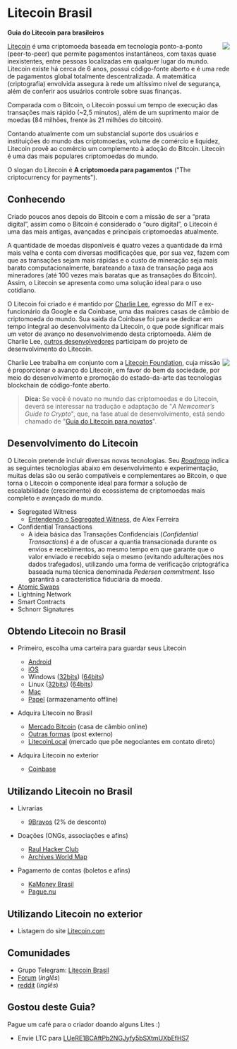 # Litecoin Brasil
**Guia do Litecoin para brasileiros**

<img align="right" src="https://raw.githubusercontent.com/rsandrade/litecoin-br/master/img/256px-Full_Logo_L.png"> [Litecoin](https://litecoin.com/pt/) é uma criptomoeda baseada em tecnologia ponto-a-ponto (peer-to-peer) que permite pagamentos instantâneos, com taxas quase inexistentes, entre pessoas localizadas em qualquer lugar do mundo. Litecoin existe há cerca de 6 anos, possui código-fonte aberto e é uma rede de pagamentos global totalmente descentralizada. A matemática (criptografia) envolvida assegura à rede um altíssimo nível de segurança, além de conferir aos usuários controle sobre suas finanças.

Comparada com o Bitcoin, o Litecoin possui um tempo de execução das transações mais rápido (~2,5 minutos), além de um suprimento maior de moedas (84 milhões, frente às 21 milhões do bitcoin).

Contando atualmente com um substancial suporte dos usuários e instituições do mundo das criptomoedas, volume de comércio e 
liquidez, Litecoin provê ao comércio um complemento à adoção do Bitcoin. Litecoin é uma das mais populares criptomoedas do mundo.

O slogan do Litecoin é **A criptomoeda para pagamentos** ("The criptocurrency for payments").

## Conhecendo

Criado poucos anos depois do Bitcoin e com a missão de ser a “prata digital”, assim como o Bitcoin é considerado o “ouro digital”, o Litecoin é uma das mais antigas, avançadas e principais criptomoedas atualmente.

A quantidade de moedas disponíveis é quatro vezes a quantidade da irmã mais velha e conta com diversas modificações que, por sua vez, fazem com que as transações sejam mais rápidas e o custo de mineração seja mais barato computacionalmente, barateando a taxa de transação paga aos mineradores (até 100 vezes mais baratas que as transações do Bitcoin). Assim, o Litecoin se apresenta como uma solução ideal para o uso cotidiano.

O Litecoin foi criado e é mantido por [Charlie Lee](https://www.twitter.com/SatoshiLite), egresso do MIT e ex-funcionário da Google e da Coinbase, uma das maiores casas de câmbio de criptomoeda do mundo. Sua saída da Coinbase foi para se dedicar em tempo integral ao desenvolvimento da Litecoin, o que pode significar mais um vetor de avanço no desenvolvimendo desta criptomoeda. Além de Charlie Lee, [outros desenvolvedores](https://litecoincore.org/) participam do projeto de desenvolvimento do Litecoin.

<img align="right" src="https://raw.githubusercontent.com/rsandrade/litecoin-br/master/img/LitecoinFoundation.png"> Charlie Lee trabalha em conjunto com a [Litecoin Foundation](https://litecoin-foundation.org/), cuja missão é proporcionar o avanço do Litecoin, em favor do bem da sociedade, por meio do desenvolvimento e promoção do estado-da-arte das tecnologias blockchain de código-fonte aberto. 

> **Dica:** Se você é novato no mundo das criptomoedas e do Litecoin, deverá se interessar na tradução e adaptação de "*A Newcomer’s Guide to Crypto*", que, na fase atual de desenvolvimento, está sendo chamado de "[Guia do Litecoin para novatos](Guia/Readme.md)".

## Desenvolvimento do Litecoin

O Litecoin pretende incluir diversas novas tecnologias. Seu [_Roadmap_](https://litecoincore.org/) indica as seguintes tecnologias abaixo em desenvolvimento e experimentação, muitas delas são ou serão compatíveis e complementares ao Bitcoin, o que torna o Litecoin o componente ideal para formar a solução de escalabilidade (crescimento) do ecossistema de criptomoedas mais completo e avançado do mundo.

- Segregated Witness
  - [Entendendo o Segregated Witness](https://medium.com/@allexferreira/entendendo-o-segregated-witness-e82a87b555b0), de Alex Ferreira
- Confidential Transactions
  - A ideia básica das Transações Confidenciais (_Confidential Transactions_) é a de ofuscar a quantia transacionada durante os envios e recebimentos, ao mesmo tempo em que garante que o valor enviado e recebido seja o mesmo (evitando adulterações nos dados trafegados), utilizando uma forma de verificação criptográfica baseada numa técnica denominada _Pedersen commitment_. Isso garantirá a caracteristica fiduciária da moeda.
- [Atomic Swaps](https://twitter.com/ricsodre/status/936763212955115520)
- Lightning Network
- Smart Contracts
- Schnorr Signatures

## Obtendo Litecoin no Brasil

- Primeiro, escolha uma carteira para guardar seus Litecoin
  - [Android](https://play.google.com/store/apps/details?id=com.loafwallet&hl=pt_BR)
  - [iOS](https://itunes.apple.com/us/app/loafwallet/id1119332592)
  - Windows
      ([32bits](https://download.litecoin.org/litecoin-0.14.2/win/litecoin-0.14.2-win32-setup.exe))
      ([64bits](https://download.litecoin.org/litecoin-0.14.2/win/litecoin-0.14.2-win64-setup.exe))
  - Linux
      ([32bits](https://download.litecoin.org/litecoin-0.14.2/linux/litecoin-0.14.2-i686-pc-linux-gnu.tar.gz))
      ([64bits](https://download.litecoin.org/litecoin-0.14.2/linux/litecoin-0.14.2-x86_64-linux-gnu.tar.gz))
  - [Mac](https://download.litecoin.org/litecoin-0.14.2/osx/litecoin-0.14.2-osx.dmg)
  - [Papel](http://www.liteaddress.org/) (armazenamento offline)

- Adquira Litecoin no Brasil
  - [Mercado Bitcoin](https://www.mercadobitcoin.com.br/) (casa de câmbio online)
  - [Outras formas](https://www.buybitcoinworldwide.com/pt-br/litecoin/compre/) (post externo)
  - [LitecoinLocal](https://www.litecoinlocal.net/) (mercado que põe negociantes em contato direto)

- Adquira Litecoin no exterior
  - [Coinbase](https://www.coinbase.com/join/56d858f89e70240c8100052a)

## Utilizando Litecoin no Brasil

- Livrarias
  - [9Bravos](http://www.9bravos.com.br/loja) (2% de desconto)
  
- Doações (ONGs, associações e afins)
  - [Raul Hacker Club](https://www.kamoney.com.br)
  - [Archives World Map](https://map.arquivista.net)

- Pagamento de contas (boletos e afins)
  - [KaMoney Brasil](https://www.kamoney.com.br)
  - [Pague.nu](https://pague.nu)

## Utilizando Litecoin no exterior

- Listagem do site [Litecoin.com](https://litecoin.com/services#merchants)

## Comunidades

- Grupo Telegram: [Litecoin Brasil](https://t.me/litecoinbr)
- [Forum](https://litecointalk.org/) (*inglês*)
- [reddit](http://www.reddit.com/r/litecoin) (*inglês*)

## Gostou deste Guia?

Pague um café para o criador doando alguns Lites :)
- Envie LTC para [LUeRE1BCAftPb2NGJyfy5bSXtmUXbEfHS7](https://live.blockcypher.com/ltc/address/LUeRE1BCAftPb2NGJyfy5bSXtmUXbEfHS7/)
